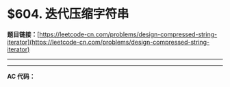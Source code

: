 # $604. 迭代压缩字符串

**题目链接：**[https://leetcode-cn.com/problems/design-compressed-string-iterator](https://leetcode-cn.com/problems/design-compressed-string-iterator)

---

<Cards card="leetcode_604_design-compressed-string-iterator"></Cards>

---

**AC 代码：**

```java

```